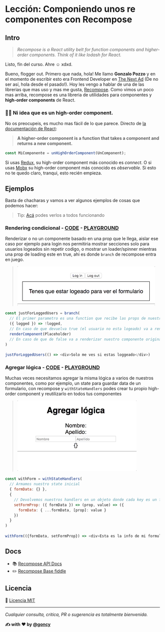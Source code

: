 # Lección: Componiendo unos re componentes con Recompose

## Intro
> _Recompose is a React utility belt for function components and higher-order components. Think of it like lodash for React._

Listo, fín del curso. Ahre ☺️ xdxd.

Bueno, flogger out. Primero que nada, hola!
Me llamo **Gonzalo Pozzo** y en el momento de escribir esto era Frontend Developer en [The Next Ad](https://www.thenextad.com/) (De no ser así, hola desde el pasado!).
Hoy les vengo a hablar de una de las librerias que mas uso y mas me gusta, [Recompose](https://github.com/acdlite/recompose).
Como vimos un poco mas arriba, recompose es una libreria de utilidades para componentes y **high-order components** de React.

### 🙋‍♂️️ Ni idea que es un high-order component.
No os preocupeis, es mucho mas fácil de lo que parece.
Directo de [la documentación de React](https://reactjs.org/docs/higher-order-components.html):
> **A higher-order component is a function that takes a component and returns a new component.**
```javascript
const MiComponente = unHighOrderComponent(UnComponent);
```
Si usas [Redux](https://redux.js.org/docs/introduction/), su high-order component más conocido es *connect*. O si usas [Mobx](https://github.com/mobxjs/mobx) su high-order component más conocido es *observable*.
Si esto no te quedo claro, tranqui, esto recién empieza.

## Ejemplos
Basta de chacharas y vamos a ver algunos ejemplos de cosas que podemos hacer:

> Tip: [Acá](https://goncy.github.io/recompose-lesson) podes verlos a todos funcionando

### Rendering condicional - [CODE](./companion/src/components/ConditionalRendering.js) - [PLAYGROUND](https://codesandbox.io/s/zn95pwkm4)
Renderizar o no un componente basado en una prop que le llega, aislar ese caso por ejemplo para login nos permitiria mostrar secciones solo para usuarios logeados sin repetir codigo, o mostrar un loader/spinner mientras una prop de loading este en true, ahi es donde `branch` de recompose entra en juego.
> ![01](./assets/conditional-rendering.gif)

```javascript
const justForLoggedUsers = branch(
  // El primer parametro es una function que recibe las props de nuestro componente y debe devolver true o false
  ({ logged }) => !logged,
  // En caso de que devuelva true (el usuario no esta logeado) va a renderizar este componente, notese que esta wrapeado en la funcion renderComponent
  renderComponent(Placeholder)
  // En caso de que de false va a renderizar nuestro componente original, como lo usamos mas abajo
)

justForLoggedUsers(() => <div>Solo me ves si estas loggeado</div>)
```

### Agregar lógica - [CODE](./companion/src/components/AddLogic.js) - [PLAYGROUND](https://codesandbox.io/s/zl2336ro3x)
Muchas veces necesitamos agregar la misma lógica a varios de nuestros componentes, como por ejemplo, un state para guardar data de un formulario, con recompose y `withStateHandlers` podes crear tu propio high-order component y reutilizarlo en todos tus componentes
> ![01](./assets/add-logic.gif)

```javascript
const withForm = withStateHandlers(
  // Armamos nuestro state inicial
  { formData: {} },
  {
    // Devolvemos nuestros handlers en un objeto donde cada key es un factory (una funcion que devuelve una funcion), la primer funcion recibe el state anterior, la segunda recibe los parametros que se le mandan en ejecucion
    setFormProp: ({ formData }) => (prop, value) => ({
      formData: { ...formData, [prop]: value }
    })
  }
)

withForm(({formData, setFormProp}) => <div>Esta es la info de mi formulario -> {JSON.stringify(formData)}</div>)
```

## Docs
* 📚 [Recompose API Docs](https://github.com/acdlite/recompose/blob/master/docs/API.md)
* ✏️ [Recompose Base fiddle](https://jsfiddle.net/samsch/p3vsmrvo/24/)

## Licencia
📄 [Licencia MIT](https://github.com/ndelvalle/workshop-vuejs/blob/master/LICENSE)

---
*Cualquier consulta, critica, PR o sugerencia es totalmente bienvenida.*

**✍️ with ❤️ by [@goncy](http://github.com/goncy)**